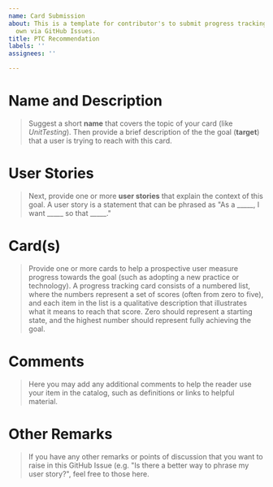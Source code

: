 ```yaml
---
name: Card Submission
about: This is a template for contributor's to submit progress tracking cards of their
  own via GitHub Issues.
title: PTC Recommendation
labels: ''
assignees: ''

---
```


# Name and Description

> Suggest a short **name** that covers the topic of your card (like *UnitTesting*). 
> Then provide a brief description of the the goal (**target**) that a user is trying to reach with this card.

<!-- Your Description Here -->

# User Stories
> Next, provide one or more **user stories** that explain the context of this goal.
> A user story is a statement that can be phrased as "As a _____, I want _____ so that _____."

<!-- Your User Story Here -->

# Card(s)

> Provide one or more cards to help a prospective user measure progress towards the goal (such as adopting a new practice or technology). A progress tracking card consists of a numbered list, where the numbers represent a set of scores (often from zero to five), and each item in the list is a qualitative description that illustrates what it means to reach that score. Zero should represent a starting state, and the highest number should represent fully achieving the goal.

<!--
Your card here (example provided below):
0. Little or no independent testing. Functional testing via users.
1. Independent functional testing of primary capabilities.
2. Primary functional testing, some unit test coverage.
3. Comprehensive unit testing, primary functional testing.
4. Comprehensive unit testing, functional testing for documented use cases.
5. Comprehensive unit, use case functional testing; test coverage commitment.
-->

# Comments
> Here you may add any additional comments to help the reader use your item in the catalog, such as definitions or links to helpful material.

<!-- Any Comments Here -->

# Other Remarks

> If you have any other remarks or points of discussion that you want to raise in this GitHub Issue (e.g. "Is there a better way to phrase my user story?", feel free to those here.

<!-- Remarks here -->
